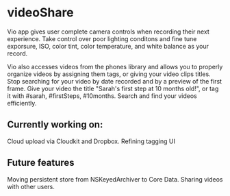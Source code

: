 # videoShare

Vio app gives user complete camera controls when recording their next experience.
Take control over poor lighting conditons and fine tune exporsure, ISO, color tint, color temperature, and white balance as your record.

Vio also accesses videos from the phones library and allows you to properly organize videos by assigning them tags, or giving your video clips titles. Stop searching for your video by date recorded and by a preview of the first frame. Give your video the title "Sarah's first step at 10 months old!", or tag it with #sarah, #firstSteps, #10months. Search and find your videos efficiently. 

## Currently working on:
Cloud upload via Cloudkit and Dropbox.
Refining tagging UI

## Future features
Moving persistent store from NSKeyedArchiver to Core Data.
Sharing videos with other users.
